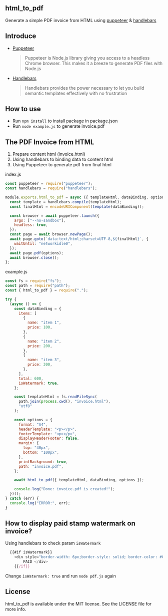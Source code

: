 ## html_to_pdf

Generate a simple PDF invoice from HTML using [puppeteer](https://github.com/GoogleChrome/puppeteer) & [handlebars](http://handlebarsjs.com/)



## Introduce

- [Puppeteer](https://github.com/GoogleChrome/puppeteer)

  > Puppeteer is Node.js library giving you access to a headless Chrome browser. This makes it a breeze to generate PDF files with Node.js

- [Handlebars](http://handlebarsjs.com/)
  > Handlebars provides the power necessary to let you build semantic templates effectively with no frustration

## How to use

- Run `npm install` to install package in package.json
- Run `node example.js` to generate invoice.pdf

## The PDF Invoice from HTML

1. Prepare content html (invoice.html)
2. Using handlebars to binding data to content html
3. Using Puppeteer to generate pdf from final html

index.js

```js
const puppeteer = require("puppeteer");
const handlebars = require("handlebars");

module.exports.html_to_pdf = async ({ templateHtml, dataBinding, options }) => {
  const template = handlebars.compile(templateHtml);
  const finalHtml = encodeURIComponent(template(dataBinding));

  const browser = await puppeteer.launch({
    args: ["--no-sandbox"],
    headless: true,
  });
  const page = await browser.newPage();
  await page.goto(`data:text/html;charset=UTF-8,${finalHtml}`, {
    waitUntil: "networkidle0",
  });
  await page.pdf(options);
  await browser.close();
};
```

example.js

```js
const fs = require("fs");
const path = require("path");
const { html_to_pdf } = require(".");

try {
  (async () => {
    const dataBinding = {
      items: [
        {
          name: "item 1",
          price: 100,
        },
        {
          name: "item 2",
          price: 200,
        },
        {
          name: "item 3",
          price: 300,
        },
      ],
      total: 600,
      isWatermark: true,
    };

    const templateHtml = fs.readFileSync(
      path.join(process.cwd(), "invoice.html"),
      "utf8"
    );

    const options = {
      format: "A4",
      headerTemplate: "<p></p>",
      footerTemplate: "<p></p>",
      displayHeaderFooter: false,
      margin: {
        top: "40px",
        bottom: "100px",
      },
      printBackground: true,
      path: "invoice.pdf",
    };

    await html_to_pdf({ templateHtml, dataBinding, options });

    console.log("Done: invoice.pdf is created!");
  })();
} catch (err) {
  console.log("ERROR:", err);
}
```

## How to display paid stamp watermark on invoice?

Using handlebars to check param `isWatermark`

```js
  {{#if isWatermark}}
    <div style="border-width: 6px;border-style: solid; border-color: #008000;border-radius: 8px; color: #008000; opacity:0.6; position: absolute; z-index: 1; left:40%; top:30%; font-size: 60pt;-webkit-transform: rotate(-45deg);-ms-transform: rotate(-45deg);transform: rotate(-45deg); font-family: 'Helvetica Neue', 'Helvetica', Helvetica, Arial, sans-serif;">
        PAID </div>
    {{/if}}
```

Change `isWatermark: true` and run `node pdf.js` again

## License

html_to_pdf is available under the MIT license. See the LICENSE file for more info.
